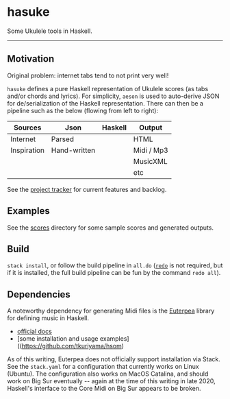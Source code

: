 # hasuke

Some Ukulele tools in Haskell.

<hr>

## Motivation

Original problem: internet tabs tend to not print very well!

`hasuke` defines a pure Haskell representation of Ukulele scores (as tabs and/or chords and lyrics). For simplicity, `aeson` is used to auto-derive JSON for de/serialization of the Haskell representation. There can then be a pipeline such as the below (flowing from left to right):

| Sources     | Json         | Haskell | Output     |
| ---         | ---          | ---     | ---        |
| Internet    | Parsed       |         | HTML       |
| Inspiration | Hand-written |         | Midi / Mp3 |
|             |              |         | MusicXML   |
|             |              |         | etc        |


See the [project tracker](https://github.com/tkuriyama/hasuke/projects/1) for current features and backlog.

## Examples

See the [scores](https://github.com/tkuriyama/hasuke/tree/master/scores) directory for some sample scores and generated outputs. 


## Build

`stack install`, or follow the build pipeline in `all.do` ([`redo`](https://redo.readthedocs.io/en/latest/) is not required, but if it is installed, the full build pipeline can be fun by the command `redo all`).


## Dependencies

A noteworthy dependency for generating Midi files is the [Euterpea](http://www.euterpea.com/) library for defining music in Haskell.

* [official docs](http://www.euterpea.com/)
* [some installation and usage examples]((https://github.com/tkuriyama/hsom)


As of this writing, Euterpea does not officially support installation via Stack. See the `stack.yaml` for a configuration that currently works on Linux (Ubuntu). The configuration also works on MacOS Catalina, and should work on Big Sur eventually -- again at the time of this writing in late 2020, Haskell's interface to the Core Midi on Big Sur appears to be broken.

